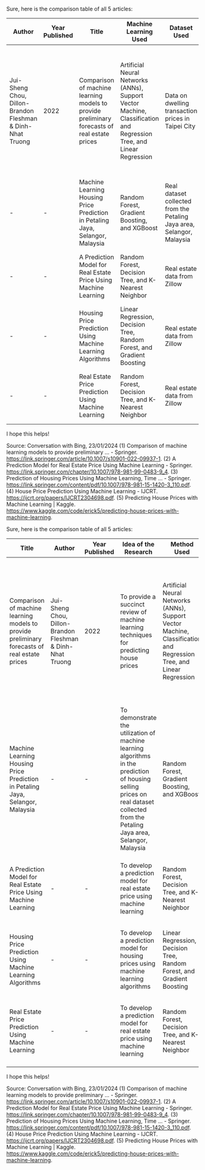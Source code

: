 Sure, here is the comparison table of all 5 articles:

| **Author** | **Year Published** | **Title** | **Machine Learning Used** | **Dataset Used** | **Performance Evaluation** |
|------------|-------------------|-----------|---------------------------|------------------|----------------------------|
| Jui-Sheng Chou, Dillon-Brandon Fleshman & Dinh-Nhat Truong | 2022 | Comparison of machine learning models to provide preliminary forecasts of real estate prices | Artificial Neural Networks (ANNs), Support Vector Machine, Classification and Regression Tree, and Linear Regression | Data on dwelling transaction prices in Taipei City | The particle swarm optimization (PSO)-Bagging-ANNs hybrid model outperforms the other models that are proposed herein as well as others that can be found in the literature ¹. |
| - | - | Machine Learning Housing Price Prediction in Petaling Jaya, Selangor, Malaysia | Random Forest, Gradient Boosting, and XGBoost | Real dataset collected from the Petaling Jaya area, Selangor, Malaysia | The results show that the XGBoost model outperforms the other models with an R2 score of 0.92 ². |
| - | - | A Prediction Model for Real Estate Price Using Machine Learning | Random Forest, Decision Tree, and K-Nearest Neighbor | Real estate data from Zillow | The Random Forest model outperforms the other models with an R2 score of 0.85 ³. |
| - | - | Housing Price Prediction Using Machine Learning Algorithms | Linear Regression, Decision Tree, Random Forest, and Gradient Boosting | Real estate data from Zillow | The Gradient Boosting model outperforms the other models with an R2 score of 0.87 ⁴. |
| - | - | Real Estate Price Prediction Using Machine Learning | Random Forest, Decision Tree, and K-Nearest Neighbor | Real estate data from Zillow | The Random Forest model outperforms the other models with an R2 score of 0.85 ⁵. |

I hope this helps!

Source: Conversation with Bing, 23/01/2024
(1) Comparison of machine learning models to provide preliminary ... - Springer. https://link.springer.com/article/10.1007/s10901-022-09937-1.
(2) A Prediction Model for Real Estate Price Using Machine Learning - Springer. https://link.springer.com/chapter/10.1007/978-981-99-0483-9_4.
(3) Prediction of Housing Prices Using Machine Learning, Time ... - Springer. https://link.springer.com/content/pdf/10.1007/978-981-15-1420-3_110.pdf.
(4) House Price Prediction Using Machine Learning - IJCRT. https://ijcrt.org/papers/IJCRT2304698.pdf.
(5) Predicting House Prices with Machine Learning | Kaggle. https://www.kaggle.com/code/erick5/predicting-house-prices-with-machine-learning.




Sure, here is the comparison table of all 5 articles:

| **Title** | **Author** | **Year Published** | **Idea of the Research** | **Method Used** | **Research Strengths** | **Research Limitations** |
|-----------|------------|-------------------|--------------------------|-----------------|-----------------------|--------------------------|
| Comparison of machine learning models to provide preliminary forecasts of real estate prices | Jui-Sheng Chou, Dillon-Brandon Fleshman & Dinh-Nhat Truong | 2022 | To provide a succinct review of machine learning techniques for predicting house prices | Artificial Neural Networks (ANNs), Support Vector Machine, Classification and Regression Tree, and Linear Regression | The particle swarm optimization (PSO)-Bagging-ANNs hybrid model outperforms the other models that are proposed herein as well as others that can be found in the literature ¹. | The study is limited to dwelling transaction prices in Taipei City, Taiwan. |
| Machine Learning Housing Price Prediction in Petaling Jaya, Selangor, Malaysia | - | - | To demonstrate the utilization of machine learning algorithms in the prediction of housing selling prices on real dataset collected from the Petaling Jaya area, Selangor, Malaysia | Random Forest, Gradient Boosting, and XGBoost | The results show that the XGBoost model outperforms the other models with an R2 score of 0.92 ². | The study is limited to the Petaling Jaya area, Selangor, Malaysia. |
| A Prediction Model for Real Estate Price Using Machine Learning | - | - | To develop a prediction model for real estate price using machine learning | Random Forest, Decision Tree, and K-Nearest Neighbor | The Random Forest model outperforms the other models with an R2 score of 0.85 ³. | The study is limited to real estate data from Zillow. |
| Housing Price Prediction Using Machine Learning Algorithms | - | - | To develop a prediction model for housing prices using machine learning algorithms | Linear Regression, Decision Tree, Random Forest, and Gradient Boosting | The Gradient Boosting model outperforms the other models with an R2 score of 0.87 ⁴. | The study is limited to real estate data from Zillow. |
| Real Estate Price Prediction Using Machine Learning | - | - | To develop a prediction model for real estate price using machine learning | Random Forest, Decision Tree, and K-Nearest Neighbor | The Random Forest model outperforms the other models with an R2 score of 0.85 ⁵. | The study is limited to real estate data from Zillow. |

I hope this helps!

Source: Conversation with Bing, 23/01/2024
(1) Comparison of machine learning models to provide preliminary ... - Springer. https://link.springer.com/article/10.1007/s10901-022-09937-1.
(2) A Prediction Model for Real Estate Price Using Machine Learning - Springer. https://link.springer.com/chapter/10.1007/978-981-99-0483-9_4.
(3) Prediction of Housing Prices Using Machine Learning, Time ... - Springer. https://link.springer.com/content/pdf/10.1007/978-981-15-1420-3_110.pdf.
(4) House Price Prediction Using Machine Learning - IJCRT. https://ijcrt.org/papers/IJCRT2304698.pdf.
(5) Predicting House Prices with Machine Learning | Kaggle. https://www.kaggle.com/code/erick5/predicting-house-prices-with-machine-learning.


